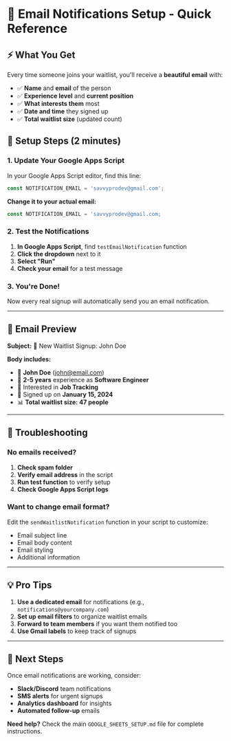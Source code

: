 # 📧 Email Notifications Setup - Quick Reference

## **⚡ What You Get**

Every time someone joins your waitlist, you'll receive a **beautiful email** with:
- ✅ **Name** and **email** of the person
- ✅ **Experience level** and **current position**
- ✅ **What interests them** most
- ✅ **Date and time** they signed up
- ✅ **Total waitlist size** (updated count)

## **🔧 Setup Steps (2 minutes)**

### **1. Update Your Google Apps Script**
In your Google Apps Script editor, find this line:
```javascript
const NOTIFICATION_EMAIL = 'savvyprodev@gmail.com';
```

**Change it to your actual email:**
```javascript
const NOTIFICATION_EMAIL = 'savvyprodev@gmail.com;
```

### **2. Test the Notifications**
1. **In Google Apps Script**, find `testEmailNotification` function
2. **Click the dropdown** next to it
3. **Select "Run"**
4. **Check your email** for a test message

### **3. You're Done!**
Now every real signup will automatically send you an email notification.

---

## **📱 Email Preview**

**Subject:** 🎉 New Waitlist Signup: John Doe

**Body includes:**
- 👤 **John Doe** (john@email.com)
- 💼 **2-5 years** experience as **Software Engineer**
- 🎯 Interested in **Job Tracking**
- 📅 Signed up on **January 15, 2024**
- 📊 **Total waitlist size: 47 people**

---

## **🚨 Troubleshooting**

### **No emails received?**
1. **Check spam folder**
2. **Verify email address** in the script
3. **Run test function** to verify setup
4. **Check Google Apps Script logs**

### **Want to change email format?**
Edit the `sendWaitlistNotification` function in your script to customize:
- Email subject line
- Email body content
- Email styling
- Additional information

---

## **💡 Pro Tips**

1. **Use a dedicated email** for notifications (e.g., `notifications@yourcompany.com`)
2. **Set up email filters** to organize waitlist emails
3. **Forward to team members** if you want them notified too
4. **Use Gmail labels** to keep track of signups

---

## **🔗 Next Steps**

Once email notifications are working, consider:
- **Slack/Discord** team notifications
- **SMS alerts** for urgent signups
- **Analytics dashboard** for insights
- **Automated follow-up** emails

**Need help?** Check the main `GOOGLE_SHEETS_SETUP.md` file for complete instructions.
